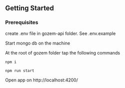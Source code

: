 ## Getting Started


### Prerequisites

create .env file in gozem-api folder. See .env.example

Start mongo db on the machine

At the root of gozem folder tap the following commands

```
npm i

npm run start
```

Open app on  http://localhost:4200/